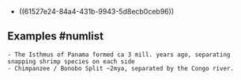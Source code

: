 - ((61527e24-84a4-431b-9943-5d8ecb0ceb96))
## Examples #numlist
	- The Isthmus of Panama formed ca 3 mill. years ago, separating snapping shrimp species on each side
	- Chimpanzee / Bonobo Split ~2mya, separated by the Congo river.